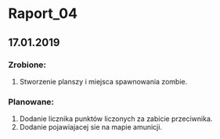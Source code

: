 # Raport_04
## 17.01.2019

### Zrobione:
1.	Stworzenie planszy i miejsca spawnowania zombie.

### Planowane:
1.	Dodanie licznika punktów liczonych za zabicie przeciwnika.
2.	Dodanie pojawiajacej sie na mapie amunicji.